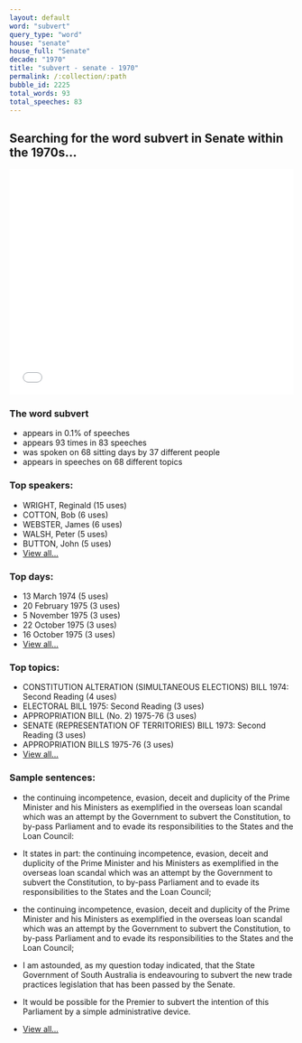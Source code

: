 ```yaml
---
layout: default
word: "subvert"
query_type: "word"
house: "senate"
house_full: "Senate"
decade: "1970"
title: "subvert - senate - 1970"
permalink: /:collection/:path
bubble_id: 2225
total_words: 93
total_speeches: 83
---
```



## Searching for the word **subvert** in Senate within the 1970s...

<iframe width="100%" height="400" frameborder="0" scrolling="no" src="//plot.ly/~wragge/2225.embed"></iframe>

### The word **subvert**

* appears in 0.1% of speeches
* appears 93 times in 83 speeches
* was spoken on 68 sitting days by 37 different people
* appears in speeches on 68 different topics

### Top speakers:

* WRIGHT, Reginald (15 uses)
* COTTON, Bob (6 uses)
* WEBSTER, James (6 uses)
* WALSH, Peter (5 uses)
* BUTTON, John (5 uses)
* [View all...](speakers/)


### Top days:

* 13 March 1974 (5 uses)
* 20 February 1975 (3 uses)
* 5 November 1975 (3 uses)
* 22 October 1975 (3 uses)
* 16 October 1975 (3 uses)
* [View all...](days/)


### Top topics:

* CONSTITUTION ALTERATION (SIMULTANEOUS ELECTIONS) BILL 1974: Second Reading (4 uses)
* ELECTORAL BILL 1975: Second Reading (3 uses)
* APPROPRIATION BILL (No. 2) 1975-76 (3 uses)
* SENATE (REPRESENTATION OF TERRITORIES) BILL 1973: Second Reading (3 uses)
* APPROPRIATION BILLS 1975-76 (3 uses)
* [View all...](topics/)


### Sample sentences:

* the continuing incompetence, evasion, deceit and duplicity of the Prime Minister and his Ministers as exemplified in the overseas loan scandal which was an attempt by the Government to <span class="highlight">subvert</span> the Constitution, to by-pass Parliament and to evade its responsibilities to the States and the Loan Council:

* It states in part:  the continuing incompetence, evasion, deceit and duplicity of the Prime Minister and his Ministers as exemplified in the overseas loan scandal which was an attempt by the Government to <span class="highlight">subvert</span> the Constitution, to by-pass Parliament and to evade its responsibilities to the States and the Loan Council;

* the continuing incompetence, evasion, deceit and duplicity of the Prime Minister and his Ministers as exemplified in the overseas loan scandal which was an attempt by the Government to <span class="highlight">subvert</span> the Constitution, to by-pass Parliament and to evade its responsibilities to the States and the Loan Council;

* I am astounded, as my question today indicated, that the State Government of South Australia is endeavouring to <span class="highlight">subvert</span> the new trade practices legislation that has been passed by the Senate.

* It would be possible for the Premier to <span class="highlight">subvert</span> the intention of this Parliament by a simple administrative device.

* [View all...](contexts/)
